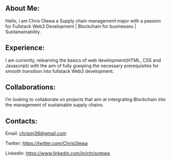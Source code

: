 ## About Me:

Hello, i am Chris Otewa a Supply chain management major with a passion for Fullstack Web3 Development | Blockchain for businesses | Sustainainability.

## Experience:

I am currently, relearning the basics of web development(HTML, CSS and Javascript) with the aim of fully grasping the necessary prerequisites for smooth transition into fullstack Web3 development.

## Collaborations:

I’m looking to collaborate on projects that aim at intergrating Blockchain into the management of sustainable supply chains.

## Contacts:

Email: chrismj26@gmail.com
  
Twitter: https://twitter.com/ChrisOtewa 

LinkedIn: https://www.linkedin.com/in/chrisotewa


<!---
ChrisOtewa/ChrisOtewa is a ✨ special ✨ repository because its `README.md` (this file) appears on your GitHub profile.
You can click the Preview link to take a look at your changes.
--->

